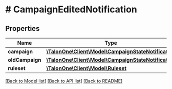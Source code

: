 # # CampaignEditedNotification

## Properties

Name | Type | Description | Notes
------------ | ------------- | ------------- | -------------
**campaign** | [**\TalonOne\Client\Model\CampaignStateNotification**](CampaignStateNotification.md) |  | 
**oldCampaign** | [**\TalonOne\Client\Model\CampaignStateNotification**](CampaignStateNotification.md) |  | 
**ruleset** | [**\TalonOne\Client\Model\Ruleset**](Ruleset.md) |  | [optional] 

[[Back to Model list]](../../README.md#documentation-for-models) [[Back to API list]](../../README.md#documentation-for-api-endpoints) [[Back to README]](../../README.md)


